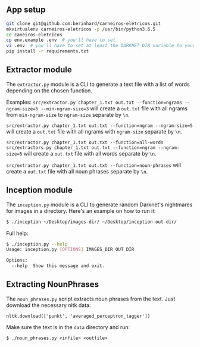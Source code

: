 ## App setup

```bash
git clone git@github.com:berinhard/carneiros-eletricos.git
mkvirtualenv carneiros-eletricos -p /usr/bin/python3.6.5
cd caneiros-eletricos
cp env.example .env  # you'll have to set
vi .env  # you'll have to set at least the DARKNET_DIR variable to your path
pip install -r requirements.txt
```

## Extractor module

The `extractor.py` module is a CLI to generate a text file with a list of words depending on the chosen function.

Examples:
`src/extractor.py chapter_1.txt out.txt --function=ngrams --ngram-size=5 --min-ngram-size=3` will create a `out.txt` file with all ngrams from `min-ngram-size` to `ngram-size` separate by `\n`.

`src/extractor.py chapter_1.txt out.txt --function=ngram --ngram-size=5` will create a `out.txt` file with all ngrams with `ngram-size` separate by `\n`.

`src/extractor.py chapter_1.txt out.txt --function=all-words` `src/extractors.py chapter_1.txt out.txt --function=ngram --ngram-size=5` will create a `out.txt` file with all words separate by `\n`.

`src/extractor.py chapter_1.txt out.txt --function=noun-phrases` will create a `out.txt` file with all noun phrases separate by `\n`.


## Inception module

The `inception.py` module is a CLI to generate random Darknet's nightmares for images in a directory. Here's an example on how to run it:

```bash
$ ./inception ~/Desktop/images-dir/ ~/Desktop/inception-out-dir/
```


Full help:

```bash
$ ./inception.py --help
Usage: inception.py [OPTIONS] IMAGES_DIR OUT_DIR

Options:
  --help  Show this message and exit.
```


## Extracting NounPhrases

The `noun_phrases.py` script extracts noun phrases from the text. Just download the necessary nltk data:


```
nltk.download(['punkt', 'averaged_perceptron_tagger'])
```

Make sure the text is in the `data` directory and run:

```
$ ./noun_phrases.py <infile> <outfile>
```
